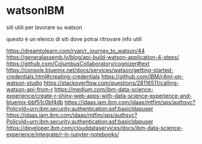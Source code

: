 # watsonIBM
siti utili per lavorare su watson

questo è un elenco di siti dove potrai ritrovare info utili


https://dreamtolearn.com/ryan/r_journey_to_watson/44
https://generalassemb.ly/blog/api-build-watson-application-4-steps/
https://github.com/ColumbusCollaboratory/cognizer#text
https://console.bluemix.net/docs/services/watson/getting-started-credentials.html#creating-credentials
https://github.com/IBM/r4ml-on-watson-studio
https://stackoverflow.com/questions/28116511/calling-watson-api-from-r
https://medium.com/ibm-data-science-experience/create-r-shiny-web-apps-with-data-science-experience-and-bluemix-bbf51c0bf4db
https://idaas.iam.ibm.com/idaas/mtfim/sps/authsvc?PolicyId=urn:ibm:security:authentication:asf:basicldapuser
https://idaas.iam.ibm.com/idaas/mtfim/sps/authsvc?PolicyId=urn:ibm:security:authentication:asf:basicldapuser
https://developer.ibm.com/clouddataservices/docs/ibm-data-science-experience/integrate/r-in-jupyter-notebooks/
